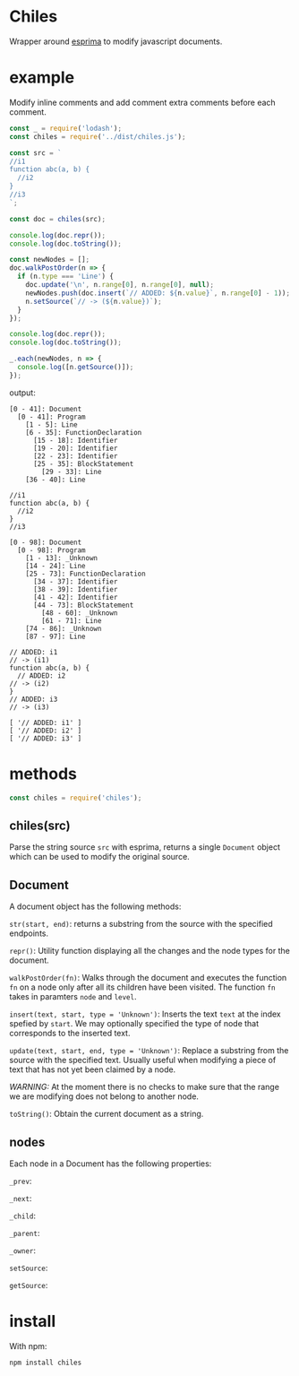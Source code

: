 # Chiles

Wrapper around [esprima](https://www.npmjs.com/package/esprima) to modify javascript documents.

# example

Modify inline comments and add comment extra comments before each comment.

``` js
const _ = require('lodash');
const chiles = require('../dist/chiles.js');

const src = `
//i1
function abc(a, b) {
  //i2
}
//i3
`;

const doc = chiles(src);

console.log(doc.repr());
console.log(doc.toString());

const newNodes = [];
doc.walkPostOrder(n => {
  if (n.type === 'Line') {
    doc.update('\n', n.range[0], n.range[0], null);
    newNodes.push(doc.insert(`// ADDED: ${n.value}`, n.range[0] - 1));
    n.setSource(`// -> (${n.value})`);
  }
});

console.log(doc.repr());
console.log(doc.toString());

_.each(newNodes, n => {
  console.log([n.getSource()]);
});
```

output:

```
[0 - 41]: Document
  [0 - 41]: Program
    [1 - 5]: Line
    [6 - 35]: FunctionDeclaration
      [15 - 18]: Identifier
      [19 - 20]: Identifier
      [22 - 23]: Identifier
      [25 - 35]: BlockStatement
        [29 - 33]: Line
    [36 - 40]: Line

//i1
function abc(a, b) {
  //i2
}
//i3

[0 - 98]: Document
  [0 - 98]: Program
    [1 - 13]: _Unknown
    [14 - 24]: Line
    [25 - 73]: FunctionDeclaration
      [34 - 37]: Identifier
      [38 - 39]: Identifier
      [41 - 42]: Identifier
      [44 - 73]: BlockStatement
        [48 - 60]: _Unknown
        [61 - 71]: Line
    [74 - 86]: _Unknown
    [87 - 97]: Line

// ADDED: i1
// -> (i1)
function abc(a, b) {
  // ADDED: i2
// -> (i2)
}
// ADDED: i3
// -> (i3)

[ '// ADDED: i1' ]
[ '// ADDED: i2' ]
[ '// ADDED: i3' ]
```

# methods

``` js
const chiles = require('chiles');
```

## chiles(src)

Parse the string source `src` with esprima, returns a single `Document` object which can
be used to modify the original source.

## Document

A document object has the following methods:

`str(start, end)`: returns a substring from the source with the specified endpoints.

`repr()`: Utility function displaying all the changes and the node types for the document.

`walkPostOrder(fn)`: Walks through the document and executes the function `fn` on a node only
 after all its children have been visited. The function `fn` takes in paramters `node` and `level`.
 
`insert(text, start, type = 'Unknown')`: Inserts the text `text` at the index spefied by `start`.
We may optionally specified the type of node that corresponds to the inserted text.

`update(text, start, end, type = 'Unknown')`: Replace a substring from the source with the specified
text. Usually useful when modifying a piece of text that has not yet been claimed by a node.

*WARNING:* At the moment there is no checks to make sure that the range we are modifying does not
belong to another node. 

`toString()`: Obtain the current document as a string.

## nodes

Each node in a Document has the following properties:

`_prev`:

`_next`:

`_child`:

`_parent`:

`_owner`:

`setSource`:

`getSource`:

# install

With npm:

```
npm install chiles
```
